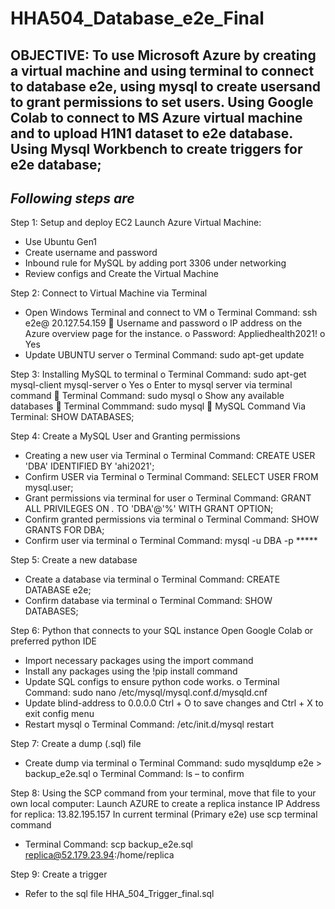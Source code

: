 # HHA504_Database_e2e_Final

## **OBJECTIVE:** To use Microsoft Azure by creating a virtual machine and using terminal to connect to database e2e, using mysql to create usersand to grant permissions to set users. Using Google Colab to connect to MS Azure virtual machine and to upload H1N1 dataset to e2e database. Using Mysql Workbench to create triggers for e2e database;

## *Following steps are*

Step 1: Setup and deploy EC2
Launch Azure Virtual Machine:
-	Use Ubuntu Gen1
-	Create username and password
-	Inbound rule for MySQL by adding port 3306 under networking
-	Review configs and Create the Virtual Machine

Step 2: Connect to Virtual Machine via Terminal
-	Open Windows Terminal and connect to VM
o	Terminal Command: ssh e2e@ 20.127.54.159
	Username and password
o	IP address on the Azure overview page for the instance.
o	Password: Appliedhealth2021!
o	Yes
-	Update UBUNTU server
o	Terminal Command: sudo apt-get update

Step 3: Installing MySQL to terminal 
o	Terminal Command: sudo apt-get mysql-client mysql-server
o	Yes
o	Enter to mysql server via terminal command
	Terminal Command: sudo mysql
o	Show any available databases 
	Terminal Commmand: sudo mysql
	MySQL Command Via Terminal: SHOW DATABASES;

Step 4: Create a MySQL User and Granting permissions
-	Creating a new user via Terminal 
o	Terminal Command: CREATE USER 'DBA' IDENTIFIED BY 'ahi2021';
-	Confirm USER via Terminal
o	Terminal Command: SELECT USER FROM mysql.user;
-	Grant permissions via terminal for user
o	Terminal Command: GRANT ALL PRIVILEGES ON *.* TO 'DBA'@'%' WITH GRANT OPTION;
-	Confirm granted permissions via terminal
o	Terminal Command: SHOW GRANTS FOR DBA;
-	Confirm user via terminal
o	Terminal Command: mysql -u DBA -p *****

Step 5: Create a new database
-	Create a database via terminal
o	Terminal Command: CREATE DATABASE e2e;
-	Confirm database via terminal
o	Terminal Command: SHOW DATABASES;

Step 6: Python that connects to your SQL instance
Open Google Colab or preferred python IDE
-	Import necessary packages using the import command
-	Install any packages using the !pip install command
-	Update SQL configs to ensure python code works. 
o	Terminal Command: sudo nano /etc/mysql/mysql.conf.d/mysqld.cnf
-	Update blind-address to 0.0.0.0 Ctrl + O to save changes and Ctrl + X to exit config menu
-	Restart mysql 
o	Terminal Command: /etc/init.d/mysql restart 

Step 7: Create a dump (.sql) file
-	Create dump via terminal 
o	Terminal Command: sudo mysqldump e2e > backup_e2e.sql
o	Terminal Command: ls – to confirm

Step 8: Using the SCP command from your terminal, move that file to your own local computer:
Launch AZURE to create a replica instance
IP Address for replica: 13.82.195.157
In current terminal (Primary e2e) use scp terminal command
-	Terminal Command: scp backup_e2e.sql replica@52.179.23.94:/home/replica

Step 9: Create a trigger
-	Refer to the sql file HHA_504_Trigger_final.sql
